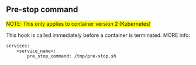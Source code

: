 <!-- post: -->

## Pre-stop command

<span style="background-color: yellow">NOTE: This only applies to container version 2 (Kubernetes)</span>

This hook is called immediately before a container is terminated. MORE info:
```
services:
    <service_name>:
        pre_stop_command: /tmp/pre-stop.sh
```